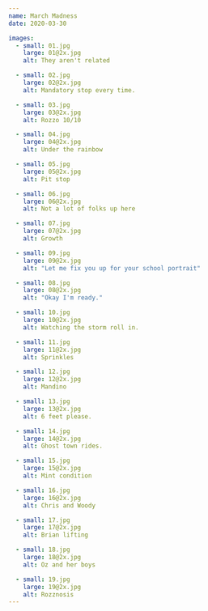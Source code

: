 ```yaml
---
name: March Madness
date: 2020-03-30

images:
  - small: 01.jpg
    large: 01@2x.jpg
    alt: They aren't related

  - small: 02.jpg
    large: 02@2x.jpg
    alt: Mandatory stop every time.

  - small: 03.jpg
    large: 03@2x.jpg
    alt: Rozzo 10/10

  - small: 04.jpg
    large: 04@2x.jpg
    alt: Under the rainbow

  - small: 05.jpg
    large: 05@2x.jpg
    alt: Pit stop

  - small: 06.jpg
    large: 06@2x.jpg
    alt: Not a lot of folks up here

  - small: 07.jpg
    large: 07@2x.jpg
    alt: Growth

  - small: 09.jpg
    large: 09@2x.jpg
    alt: "Let me fix you up for your school portrait"

  - small: 08.jpg
    large: 08@2x.jpg
    alt: "Okay I'm ready."

  - small: 10.jpg
    large: 10@2x.jpg
    alt: Watching the storm roll in.

  - small: 11.jpg
    large: 11@2x.jpg
    alt: Sprinkles

  - small: 12.jpg
    large: 12@2x.jpg
    alt: Mandino

  - small: 13.jpg
    large: 13@2x.jpg
    alt: 6 feet please.

  - small: 14.jpg
    large: 14@2x.jpg
    alt: Ghost town rides.

  - small: 15.jpg
    large: 15@2x.jpg
    alt: Mint condition

  - small: 16.jpg
    large: 16@2x.jpg
    alt: Chris and Woody

  - small: 17.jpg
    large: 17@2x.jpg
    alt: Brian lifting

  - small: 18.jpg
    large: 18@2x.jpg
    alt: Oz and her boys

  - small: 19.jpg
    large: 19@2x.jpg
    alt: Rozznosis
---
```

